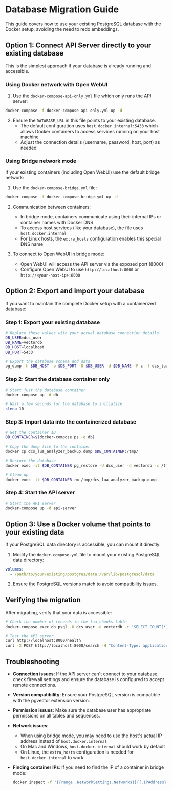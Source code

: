 # Database Migration Guide

This guide covers how to use your existing PostgreSQL database with the Docker setup, avoiding the need to redo embeddings.

## Option 1: Connect API Server directly to your existing database

This is the simplest approach if your database is already running and accessible.

### Using Docker network with Open WebUI

1. Use the `docker-compose-api-only.yml` file which only runs the API server:

```bash
docker-compose -f docker-compose-api-only.yml up -d
```

2. Ensure the `DATABASE_URL` in this file points to your existing database.
   - The default configuration uses `host.docker.internal:5433` which allows Docker containers to access services running on your host machine
   - Adjust the connection details (username, password, host, port) as needed

### Using Bridge network mode

If your existing containers (including Open WebUI) use the default bridge network:

1. Use the `docker-compose-bridge.yml` file:

```bash
docker-compose -f docker-compose-bridge.yml up -d
```

2. Communication between containers:
   - In bridge mode, containers communicate using their internal IPs or container names with Docker DNS
   - To access host services (like your database), the file uses `host.docker.internal`
   - For Linux hosts, the `extra_hosts` configuration enables this special DNS name

3. To connect to Open WebUI in bridge mode:
   - Open WebUI will access the API server via the exposed port (8000)
   - Configure Open WebUI to use `http://localhost:8000` or `http://<your-host-ip>:8000` 

## Option 2: Export and import your database

If you want to maintain the complete Docker setup with a containerized database:

### Step 1: Export your existing database

```bash
# Replace these values with your actual database connection details
DB_USER=dcs_user
DB_NAME=vectordb
DB_HOST=localhost
DB_PORT=5433

# Export the database schema and data
pg_dump -h $DB_HOST -p $DB_PORT -U $DB_USER -d $DB_NAME -F c -f dcs_lua_analyzer_backup.dump
```

### Step 2: Start the database container only

```bash
# Start just the database container
docker-compose up -d db

# Wait a few seconds for the database to initialize
sleep 10
```

### Step 3: Import data into the containerized database

```bash
# Get the container ID
DB_CONTAINER=$(docker-compose ps -q db)

# Copy the dump file to the container
docker cp dcs_lua_analyzer_backup.dump $DB_CONTAINER:/tmp/

# Restore the database
docker exec -it $DB_CONTAINER pg_restore -U dcs_user -d vectordb -c /tmp/dcs_lua_analyzer_backup.dump

# Clean up
docker exec -it $DB_CONTAINER rm /tmp/dcs_lua_analyzer_backup.dump
```

### Step 4: Start the API server

```bash
# Start the API server
docker-compose up -d api-server
```

## Option 3: Use a Docker volume that points to your existing data

If your PostgreSQL data directory is accessible, you can mount it directly:

1. Modify the `docker-compose.yml` file to mount your existing PostgreSQL data directory:

```yaml
volumes:
  - /path/to/your/existing/postgres/data:/var/lib/postgresql/data
```

2. Ensure the PostgreSQL versions match to avoid compatibility issues.

## Verifying the migration

After migrating, verify that your data is accessible:

```bash
# Check the number of records in the lua_chunks table
docker-compose exec db psql -U dcs_user -d vectordb -c "SELECT COUNT(*) FROM lua_chunks;"

# Test the API server
curl http://localhost:8000/health
curl -X POST http://localhost:8000/search -H "Content-Type: application/json" -d '{"query": "aircraft", "limit": 2}'
```

## Troubleshooting

- **Connection issues**: If the API server can't connect to your database, check firewall settings and ensure the database is configured to accept remote connections.
  
- **Version compatibility**: Ensure your PostgreSQL version is compatible with the pgvector extension version.

- **Permission issues**: Make sure the database user has appropriate permissions on all tables and sequences.

- **Network issues**: 
  - When using bridge mode, you may need to use the host's actual IP address instead of `host.docker.internal`
  - On Mac and Windows, `host.docker.internal` should work by default
  - On Linux, the `extra_hosts` configuration is needed for `host.docker.internal` to work
  
- **Finding container IPs**: If you need to find the IP of a container in bridge mode:
  ```bash
  docker inspect -f '{{range .NetworkSettings.Networks}}{{.IPAddress}}{{end}}' container_name
  ```